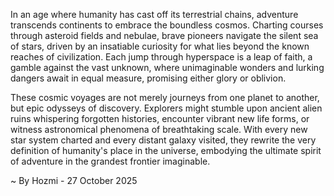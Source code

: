 
In an age where humanity has cast off its terrestrial chains, adventure transcends continents to embrace the boundless cosmos. Charting courses through asteroid fields and nebulae, brave pioneers navigate the silent sea of stars, driven by an insatiable curiosity for what lies beyond the known reaches of civilization. Each jump through hyperspace is a leap of faith, a gamble against the vast unknown, where unimaginable wonders and lurking dangers await in equal measure, promising either glory or oblivion.

These cosmic voyages are not merely journeys from one planet to another, but epic odysseys of discovery. Explorers might stumble upon ancient alien ruins whispering forgotten histories, encounter vibrant new life forms, or witness astronomical phenomena of breathtaking scale. With every new star system charted and every distant galaxy visited, they rewrite the very definition of humanity's place in the universe, embodying the ultimate spirit of adventure in the grandest frontier imaginable.

~ By Hozmi - 27 October 2025
